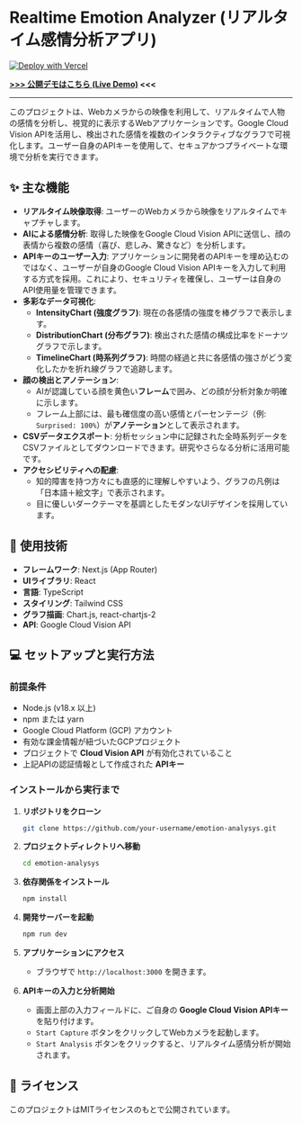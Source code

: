 # Realtime Emotion Analyzer (リアルタイム感情分析アプリ)

[![Deploy with Vercel](https://vercel.com/button)](https://emotion-analysys.vercel.app/)

**[>>> 公開デモはこちら (Live Demo)](https://emotion-analysys.vercel.app/) <<<**

---

このプロジェクトは、Webカメラからの映像を利用して、リアルタイムで人物の感情を分析し、視覚的に表示するWebアプリケーションです。Google Cloud Vision APIを活用し、検出された感情を複数のインタラクティブなグラフで可視化します。ユーザー自身のAPIキーを使用して、セキュアかつプライベートな環境で分析を実行できます。

## ✨ 主な機能

-   **リアルタイム映像取得**: ユーザーのWebカメラから映像をリアルタイムでキャプチャします。
-   **AIによる感情分析**: 取得した映像をGoogle Cloud Vision APIに送信し、顔の表情から複数の感情（喜び、悲しみ、驚きなど）を分析します。
-   **APIキーのユーザー入力**: アプリケーションに開発者のAPIキーを埋め込むのではなく、ユーザーが自身のGoogle Cloud Vision APIキーを入力して利用する方式を採用。これにより、セキュリティを確保し、ユーザーは自身のAPI使用量を管理できます。
-   **多彩なデータ可視化**:
    -   **IntensityChart (強度グラフ)**: 現在の各感情の強度を棒グラフで表示します。
    -   **DistributionChart (分布グラフ)**: 検出された感情の構成比率をドーナツグラフで示します。
    -   **TimelineChart (時系列グラフ)**: 時間の経過と共に各感情の強さがどう変化したかを折れ線グラフで追跡します。
-   **顔の検出とアノテーション**:
    -   AIが認識している顔を黄色い**フレーム**で囲み、どの顔が分析対象か明確に示します。
    -   フレーム上部には、最も確信度の高い感情とパーセンテージ（例: `Surprised: 100%`）が**アノテーション**として表示されます。
-   **CSVデータエクスポート**: 分析セッション中に記録された全時系列データをCSVファイルとしてダウンロードできます。研究やさらなる分析に活用可能です。
-   **アクセシビリティへの配慮**:
    -   知的障害を持つ方々にも直感的に理解しやすいよう、グラフの凡例は「日本語＋絵文字」で表示されます。
    -   目に優しいダークテーマを基調としたモダンなUIデザインを採用しています。

## 🚀 使用技術

-   **フレームワーク**: Next.js (App Router)
-   **UIライブラリ**: React
-   **言語**: TypeScript
-   **スタイリング**: Tailwind CSS
-   **グラフ描画**: Chart.js, react-chartjs-2
-   **API**: Google Cloud Vision API

## 💻 セットアップと実行方法

### 前提条件

-   Node.js (v18.x 以上)
-   npm または yarn
-   Google Cloud Platform (GCP) アカウント
-   有効な課金情報が紐づいたGCPプロジェクト
-   プロジェクトで **Cloud Vision API** が有効化されていること
-   上記APIの認証情報として作成された **APIキー**

### インストールから実行まで

1.  **リポジトリをクローン**
    ```bash
    git clone https://github.com/your-username/emotion-analysys.git
    ```

2.  **プロジェクトディレクトリへ移動**
    ```bash
    cd emotion-analysys
    ```

3.  **依存関係をインストール**
    ```bash
    npm install
    ```

4.  **開発サーバーを起動**
    ```bash
    npm run dev
    ```

5.  **アプリケーションにアクセス**
    -   ブラウザで `http://localhost:3000` を開きます。

6.  **APIキーの入力と分析開始**
    -   画面上部の入力フィールドに、ご自身の **Google Cloud Vision APIキー** を貼り付けます。
    -   `Start Capture` ボタンをクリックしてWebカメラを起動します。
    -   `Start Analysis` ボタンをクリックすると、リアルタイム感情分析が開始されます。

## 📄 ライセンス

このプロジェクトはMITライセンスのもとで公開されています。 
